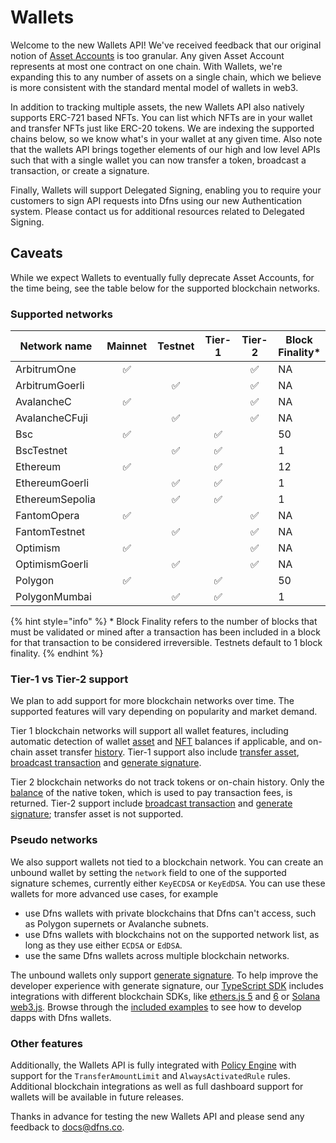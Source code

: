 # Wallets

Welcome to the new Wallets API! We've received feedback that our original notion of [Asset Accounts](../high-level-api-asset-accounts-and-payments/asset-accounts/) is too granular. Any given Asset Account represents at most one contract on one chain. With Wallets, we're expanding this to any number of assets on a single chain, which we believe is more consistent with the standard mental model of wallets in web3.

In addition to tracking multiple assets, the new Wallets API also natively supports ERC-721 based NFTs. You can list which NFTs are in your wallet and transfer NFTs just like ERC-20 tokens. We are indexing the supported chains below, so we know what's in your wallet at any given time. Also note that the wallets API brings together elements of our high and low level APIs such that with a single wallet you can now transfer a token, broadcast a transaction, or create a signature.

Finally, Wallets will support Delegated Signing, enabling you to require your customers to sign API requests into Dfns using our new Authentication system. Please contact us for additional resources related to Delegated Signing.

## Caveats

While we expect Wallets to eventually fully deprecate Asset Accounts, for the time being, see the table below for the supported blockchain networks.

### Supported networks <a href="#supported-networks" id="supported-networks"></a>

<table><thead><tr><th width="198">Network name</th><th width="109" align="center">Mainnet</th><th width="106" align="center">Testnet</th><th width="82" align="center">Tier-1</th><th width="90" align="center">Tier-2</th><th>Block Finality* </th></tr></thead><tbody><tr><td>ArbitrumOne</td><td align="center"><span data-gb-custom-inline data-tag="emoji" data-code="2705">✅</span></td><td align="center"></td><td align="center"></td><td align="center"><span data-gb-custom-inline data-tag="emoji" data-code="2705">✅</span></td><td>NA</td></tr><tr><td>ArbitrumGoerli</td><td align="center"></td><td align="center"><span data-gb-custom-inline data-tag="emoji" data-code="2705">✅</span></td><td align="center"></td><td align="center"><span data-gb-custom-inline data-tag="emoji" data-code="2705">✅</span></td><td>NA</td></tr><tr><td>AvalancheC</td><td align="center"><span data-gb-custom-inline data-tag="emoji" data-code="2705">✅</span></td><td align="center"></td><td align="center"></td><td align="center"><span data-gb-custom-inline data-tag="emoji" data-code="2705">✅</span></td><td>NA</td></tr><tr><td>AvalancheCFuji</td><td align="center"></td><td align="center"><span data-gb-custom-inline data-tag="emoji" data-code="2705">✅</span></td><td align="center"></td><td align="center"><span data-gb-custom-inline data-tag="emoji" data-code="2705">✅</span></td><td>NA</td></tr><tr><td>Bsc</td><td align="center"><span data-gb-custom-inline data-tag="emoji" data-code="2705">✅</span></td><td align="center"></td><td align="center"><span data-gb-custom-inline data-tag="emoji" data-code="2705">✅</span></td><td align="center"></td><td>50</td></tr><tr><td>BscTestnet</td><td align="center"></td><td align="center"><span data-gb-custom-inline data-tag="emoji" data-code="2705">✅</span></td><td align="center"><span data-gb-custom-inline data-tag="emoji" data-code="2705">✅</span></td><td align="center"></td><td>1</td></tr><tr><td>Ethereum</td><td align="center"><span data-gb-custom-inline data-tag="emoji" data-code="2705">✅</span></td><td align="center"></td><td align="center"><span data-gb-custom-inline data-tag="emoji" data-code="2705">✅</span></td><td align="center"></td><td>12</td></tr><tr><td>EthereumGoerli</td><td align="center"></td><td align="center"><span data-gb-custom-inline data-tag="emoji" data-code="2705">✅</span></td><td align="center"><span data-gb-custom-inline data-tag="emoji" data-code="2705">✅</span></td><td align="center"></td><td>1</td></tr><tr><td>EthereumSepolia</td><td align="center"></td><td align="center"><span data-gb-custom-inline data-tag="emoji" data-code="2705">✅</span></td><td align="center"><span data-gb-custom-inline data-tag="emoji" data-code="2705">✅</span></td><td align="center"></td><td>1</td></tr><tr><td>FantomOpera</td><td align="center"><span data-gb-custom-inline data-tag="emoji" data-code="2705">✅</span></td><td align="center"></td><td align="center"></td><td align="center"><span data-gb-custom-inline data-tag="emoji" data-code="2705">✅</span></td><td>NA</td></tr><tr><td>FantomTestnet</td><td align="center"></td><td align="center"><span data-gb-custom-inline data-tag="emoji" data-code="2705">✅</span></td><td align="center"></td><td align="center"><span data-gb-custom-inline data-tag="emoji" data-code="2705">✅</span></td><td>NA</td></tr><tr><td>Optimism</td><td align="center"><span data-gb-custom-inline data-tag="emoji" data-code="2705">✅</span></td><td align="center"></td><td align="center"></td><td align="center"><span data-gb-custom-inline data-tag="emoji" data-code="2705">✅</span></td><td>NA</td></tr><tr><td>OptimismGoerli</td><td align="center"></td><td align="center"><span data-gb-custom-inline data-tag="emoji" data-code="2705">✅</span></td><td align="center"></td><td align="center"><span data-gb-custom-inline data-tag="emoji" data-code="2705">✅</span></td><td>NA</td></tr><tr><td>Polygon</td><td align="center"><span data-gb-custom-inline data-tag="emoji" data-code="2705">✅</span></td><td align="center"></td><td align="center"><span data-gb-custom-inline data-tag="emoji" data-code="2705">✅</span></td><td align="center"></td><td>50</td></tr><tr><td>PolygonMumbai</td><td align="center"></td><td align="center"><span data-gb-custom-inline data-tag="emoji" data-code="2705">✅</span></td><td align="center"><span data-gb-custom-inline data-tag="emoji" data-code="2705">✅</span></td><td align="center"></td><td>1</td></tr></tbody></table>

{% hint style="info" %}
\* Block Finality refers to the number of blocks that must be validated or mined after a transaction has been included in a block for that transaction to be considered irreversible.  Testnets default to 1 block finality.&#x20;
{% endhint %}

### Tier-1 vs Tier-2 support

We plan to add support for more blockchain networks over time. The supported features will vary depending on popularity and market demand.

Tier 1 blockchain networks will support all wallet features, including automatic detection of wallet [asset](get-wallet-assets.md) and [NFT](get-wallet-nfts.md) balances if applicable, and on-chain asset transfer [history](get-wallet-history.md). Tier-1 support also include [transfer asset](transfer-asset-from-wallet.md), [broadcast transaction](broadcast-transaction-from-wallet.md) and [generate signature](generate-signature-from-wallet.md).

Tier 2 blockchain networks do not track tokens or on-chain history. Only the [balance](get-wallet-assets.md) of the native token, which is used to pay transaction fees, is returned. Tier-2 support include [broadcast transaction](broadcast-transaction-from-wallet.md) and [generate signature](generate-signature-from-wallet.md); transfer asset is not supported.

### Pseudo networks <a href="#pseudo-networks" id="pseudo-networks"></a>

We also support wallets not tied to a blockchain network. You can create an unbound wallet by setting the `network` field to one of the supported signature schemes, currently either `KeyECDSA` or `KeyEdDSA`. You can use these wallets for more advanced use cases, for example

* use Dfns wallets with private blockchains that Dfns can't access, such as Polygon supernets or Avalanche subnets.
* use Dfns wallets with blockchains not on the supported network list, as long as they use either `ECDSA` or `EdDSA`.
* use the same Dfns wallets across multiple blockchain networks.

The unbound wallets only support [generate signature](generate-signature-from-wallet.md). To help improve the developer experience with generate signature, our [TypeScript SDK](https://github.com/dfnsext/typescript-sdk) includes integrations with different blockchain SDKs, like [ethers.js 5](https://github.com/dfnsext/typescript-sdk/tree/m/packages/lib-ethersjs5) and [6](https://github.com/dfnsext/typescript-sdk/tree/m/packages/lib-ethersjs6) or [Solana web3.js](https://github.com/dfnsext/typescript-sdk/tree/m/packages/lib-solana). Browse through the [included examples](https://github.com/dfnsext/typescript-sdk/tree/m/examples) to see how to develop dapps with Dfns wallets.

### Other features

Additionally, the Wallets API is fully integrated with [Policy Engine](https://docs.dfns.co/dfns-docs/api-docs/policy-management/datamodel) with support for the `TransferAmountLimit` and `AlwaysActivatedRule` rules.  Additional blockchain integrations as well as full dashboard support for wallets will be available in future releases.&#x20;

Thanks in advance for testing the new Wallets API and please send any feedback to docs@dfns.co.
